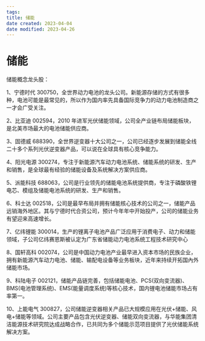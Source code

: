 ```yaml
---
tags:
title: 储能
date created: 2023-04-04
date modified: 2023-04-26
---
```


# 储能

储能概念龙头股：

1、宁德时代 300750，全世界动力电池的龙头公司。新能源存储的方式有很多种，电池可能是最常见的，所以作为国内率先具备国际竞争力的动力电池制造商之一才会广受关注。

2、比亚迪 002594，2010 年进军光伏储能领域，公司全产业链布局储能板块，是北美市场最大的电池储能供应商。

3、固德威 688390，全世界逆变器十大公司之一，公司已经逐步发展到储能全线二十多个系列光伏逆变器产品，可以说在全球具有核心竞争能力。

4、阳光电源 300274，专注于新能源汽车动力电池系统、储能系统的研发、生产和销售，是全球最有经验的储能设备及系统解决方案供应商。

5、派能科技 688063，公司是行业领先的储能电池系统提供商，专注于磷酸铁锂电芯、模组及储能电池系统的研发、生产和销售。

6、科士达 002518，公司是最早布局并拥有储能核心技术的公司之一，储能产品远销海外地区。其与宁德时代合资公司，预计今年年中开始投产，公司的储能业务有望迎来高速增长。

7、亿纬锂能 300014，生产的锂离子电池产品广泛应用于消费电子、动力和储能领域，子公司亿纬赛恩斯被认定为广东省储能动力电池系统工程技术研究中心

8、国轩高科 002074，公司是中国动力电池产业最早进入资本市场的民族企业，拥有新能源汽车动力电池、储能、输配电设备等业务板块，近年来持续开拓国內外储能市场。

9、科陆电子 002121，储能产品链完善，包括储能电池、PCS(双向变流器)、BMS(电池管理系统)、EMS(能量调度系统)等核心技术，国内锂电池储能市场占有率第一。

10、上能电气 300827，公司储能逆变器相关产品已大规模应用在光伏+储能、风电+储能等领域。公司主要产品包含光伏逆变器、储能双向变流器，与华能集团清洁能源技术研究院达成战略合作，已共同为多个储能示范项目提供了光伏储能系统解决方案。
